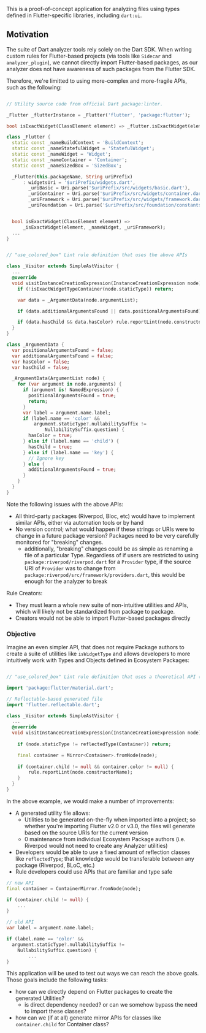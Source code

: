 
This is a proof-of-concept application for analyzing files using types defined in Flutter-specific libraries, including ```dart:ui```.

## Motivation

The suite of Dart analyzer tools rely solely on the Dart SDK. 
When writing custom rules for Flutter-based projects (via tools like ```Sidecar``` and ```analyzer_plugin```),
we cannot directly import Flutter-based packages, as our analyzer does not have awareness of such packages from the Flutter SDK.

Therefore, we're limitted to using more-complex and more-fragile APIs, such as the following:


```dart

// Utility source code from official Dart package:linter.

_Flutter _flutterInstance = _Flutter('flutter', 'package:flutter');

bool isExactWidget(ClassElement element) => _flutter.isExactWidget(element);

class _Flutter {
  static const _nameBuildContext = 'BuildContext';
  static const _nameStatefulWidget = 'StatefulWidget';
  static const _nameWidget = 'Widget';
  static const _nameContainer = 'Container';
  static const _nameSizedBox = 'SizedBox';

  _Flutter(this.packageName, String uriPrefix)
      : widgetsUri = '$uriPrefix/widgets.dart',
        _uriBasic = Uri.parse('$uriPrefix/src/widgets/basic.dart'),
        _uriContainer = Uri.parse('$uriPrefix/src/widgets/container.dart'),
        _uriFramework = Uri.parse('$uriPrefix/src/widgets/framework.dart'),
        _uriFoundation = Uri.parse('$uriPrefix/src/foundation/constants.dart');


  bool isExactWidget(ClassElement element) =>
      _isExactWidget(element, _nameWidget, _uriFramework);
  ...
}
```


```dart

// "use_colored_box" Lint rule definition that uses the above APIs

class _Visitor extends SimpleAstVisitor {
  ...
  @override
  void visitInstanceCreationExpression(InstanceCreationExpression node) {
    if (!isExactWidgetTypeContainer(node.staticType)) return;

    var data = _ArgumentData(node.argumentList);

    if (data.additionalArgumentsFound || data.positionalArgumentsFound) return;

    if (data.hasChild && data.hasColor) rule.reportLint(node.constructorName);
  }
}

class _ArgumentData {
  var positionalArgumentsFound = false;
  var additionalArgumentsFound = false;
  var hasColor = false;
  var hasChild = false;

  _ArgumentData(ArgumentList node) {
    for (var argument in node.arguments) {
      if (argument is! NamedExpression) {
        positionalArgumentsFound = true;
        return;
      }
      var label = argument.name.label;
      if (label.name == 'color' &&
          argument.staticType?.nullabilitySuffix !=
              NullabilitySuffix.question) {
        hasColor = true;
      } else if (label.name == 'child') {
        hasChild = true;
      } else if (label.name == 'key') {
        // Ignore key
      } else {
        additionalArgumentsFound = true;
      }
    }
  }
}
```

Note the following issues with the above APIs:

- All third-party packages (Riverpod, Bloc, etc) would have to implement similar APIs, either via automation tools or by hand
- No version control; what would happen if these strings or URIs were to change in a future package version? Packages need to be very carefully monitored for "breaking" changes.
  - additionally, "breaking" changes could be as simple as renaming a file of a particular Type. Regardless of if users are restricted to using ```package:riverpod/riverpod.dart``` for a ```Provider``` type, if the source URI of ```Provider``` was to change from ```package:riverpod/src/framework/providers.dart```, this would be enough for the analyzer to break

Rule Creators:
- They must learn a whole new suite of non-intuitive utilities and APIs, which will likely not be standardized from package to package.
- Creators would not be able to import Flutter-based packages directly

### Objective

Imagine an even simpler API, that does not require Package authors to create a suite of utilities like ```isWidgetType``` and allows developers to more intuitively work with Types and Objects defined in Ecosystem Packages:

```dart

// "use_colored_box" Lint rule definition that uses a theoretical API (sudo code)

import 'package:flutter/material.dart';

// Reflectable-based generated file
import 'flutter.reflectable.dart';

class _Visitor extends SimpleAstVisitor {
  ...
  @override
  void visitInstanceCreationExpression(InstanceCreationExpression node) {
    
    if (node.staticType != reflectedType(Container)) return;

    final container = Mirror<Container>.fromNode(node);
    
    if (container.child != null && container.color != null) {
        rule.reportLint(node.constructorName);
    }
  }
}
```

In the above example, we would make a number of improvements:

- A generated utility file allows:
  - Utilities to be generated on-the-fly when imported into a project; so whether you're importing Flutter v2.0 or v3.0, the files will generate based on the source URIs for the current version
  - 0 maintenance from individual Ecosystem Package authors (i.e. Riverpod would not need to create any Analyzer utilities)
- Developers would be able to use a fixed amount of reflection classes like ```reflectedType```; that knowledge would be transferable between any package (Riverpod, BLoC, etc.)
- Rule developers could use APIs that are familiar and type safe

```dart
// new API
final container = ContainerMirror.fromNode(node);

if (container.child != null) {
    ...
}

// old API
var label = argument.name.label;

if (label.name == 'color' &&
  argument.staticType?.nullabilitySuffix !=
    NullabilitySuffix.question) {
        ...
}

```

This application will be used to test out ways we can reach the above goals. Those goals include the following tasks:

- how can we directly depend on Flutter packages to create the generated Utilities?
  - is direct dependency needed? or can we somehow bypass the need to import these classes?
- how can we (if at all) generate mirror APIs for classes like ```container.child``` for Container class?